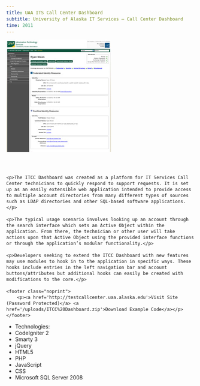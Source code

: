 ```yaml
---
title: UAA ITS Call Center Dashboard
subtitle: University of Alaska IT Services – Call Center Dashboard
time: 2011
---
```


<img src='/images/ITCCDashboard.jpg' alt='ITS Call Center Dashboard' />
<aside>
    <header></header>
    
    <p>The ITCC Dashboard was created as a platform for IT Services Call Center technicians to quickly respond to support requests. It is set up as an easily extensible web application intended to provide access to multiple account directories from many different types of sources such as LDAP directories and other SQL-based software applications.</p>
    
    <p>The typical usage scenario involves looking up an account through the search interface which sets an Active Object within the application. From there, the technician or other user will take actions upon that Active Object using the provided interface functions or through the application’s modular functionality.</p>
    
    <p>Developers seeking to extend the ITCC Dashboard with new features may use modules to hook in to the application in specific ways. These hooks include entries in the left navigation bar and account buttons/attributes but additional hooks can easily be created with modifications to the core.</p>
    
    <footer class="noprint">
        <p><a href='http://testcallcenter.uaa.alaska.edu'>Visit Site (Password Protected)</a> <a href='/uploads/ITCC%20Dashboard.zip'>Download Example Code</a></p>
    </footer>
</aside>
<ul class='mediums'>
    <li>Technologies:</li>
    <li class='CodeIgniter'>CodeIgniter 2</li>
    <li class='Smarty'>Smarty 3</li>
    <li class='jQuery'>jQuery</li>
    <li class='HTML5'>HTML5</li>
    <li class='PHP'>PHP</li>
    <li class='JS'>JavaScript</li>
    <li class='CSS'>CSS</li>
    <li class='SQL'>Microsoft SQL Server 2008</li>
</ul>